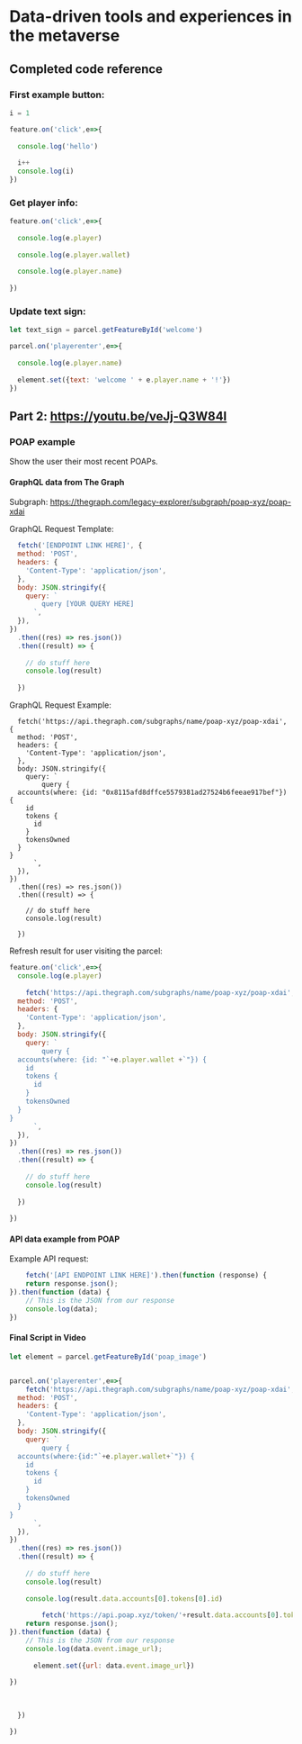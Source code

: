 # Data-driven tools and experiences in the metaverse



## Completed code reference

### First example button:
```js
i = 1

feature.on('click',e=>{
  
  console.log('hello')
  
  i++
  console.log(i)
})
```


### Get player info:
```js
feature.on('click',e=>{
  
  console.log(e.player)
  
  console.log(e.player.wallet)
  
  console.log(e.player.name)
  
})
```


### Update text sign:
```js
let text_sign = parcel.getFeatureById('welcome')

parcel.on('playerenter',e=>{
  
  console.log(e.player.name)
  
  element.set({text: 'welcome ' + e.player.name + '!'})
})
```


## Part 2: https://youtu.be/veJj-Q3W84I

### POAP example

Show the user their most recent POAPs.

#### GraphQL data from The Graph

Subgraph: https://thegraph.com/legacy-explorer/subgraph/poap-xyz/poap-xdai

GraphQL Request Template:
```js
  fetch('[ENDPOINT LINK HERE]', {
  method: 'POST',
  headers: {
    'Content-Type': 'application/json',
  },
  body: JSON.stringify({
    query: `
        query [YOUR QUERY HERE]
      `,
  }),
})
  .then((res) => res.json())
  .then((result) => {
    
    // do stuff here
    console.log(result)
  
  }) 
```

GraphQL Request Example:
```{js}
  fetch('https://api.thegraph.com/subgraphs/name/poap-xyz/poap-xdai', {
  method: 'POST',
  headers: {
    'Content-Type': 'application/json',
  },
  body: JSON.stringify({
    query: `
        query {
  accounts(where: {id: "0x8115afd8dffce5579381ad27524b6feeae917bef"}) {
    id
    tokens {
      id
    }
    tokensOwned
  }
}
      `,
  }),
})
  .then((res) => res.json())
  .then((result) => {
    
    // do stuff here
    console.log(result)
  
  }) 
```

Refresh result for user visiting the parcel:
```js
feature.on('click',e=>{
  console.log(e.player)
  
    fetch('https://api.thegraph.com/subgraphs/name/poap-xyz/poap-xdai', {
  method: 'POST',
  headers: {
    'Content-Type': 'application/json',
  },
  body: JSON.stringify({
    query: `
        query {
  accounts(where: {id: "`+e.player.wallet +`"}) {
    id
    tokens {
      id
    }
    tokensOwned
  }
}
      `,
  }),
})
  .then((res) => res.json())
  .then((result) => {
    
    // do stuff here
    console.log(result)
  
  }) 
  
})
```



#### API data example from POAP


Example API request:
```js
    fetch('[API ENDPOINT LINK HERE]').then(function (response) {
	return response.json();
}).then(function (data) {
	// This is the JSON from our response
	console.log(data);
})
```


#### Final Script in Video

```js
let element = parcel.getFeatureById('poap_image')


parcel.on('playerenter',e=>{
    fetch('https://api.thegraph.com/subgraphs/name/poap-xyz/poap-xdai', {
  method: 'POST',
  headers: {
    'Content-Type': 'application/json',
  },
  body: JSON.stringify({
    query: `
        query {
  accounts(where:{id:"`+e.player.wallet+`"}) {
    id
    tokens {
      id
    }
    tokensOwned
  }
}
      `,
  }),
})
  .then((res) => res.json())
  .then((result) => {
    
    // do stuff here
    console.log(result)
  
    console.log(result.data.accounts[0].tokens[0].id)
    
        fetch('https://api.poap.xyz/token/'+result.data.accounts[0].tokens[0].id).then(function (response) {
	return response.json();
}).then(function (data) {
	// This is the JSON from our response
	console.log(data.event.image_url);
      
      element.set({url: data.event.image_url})    
              
})

          
        
  }) 

})
```


